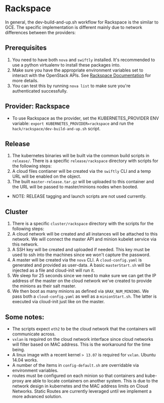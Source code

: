 # Rackspace
In general, the dev-build-and-up.sh workflow for Rackspace is the similar to GCE. The specific implementation is different mainly due to network differences between the providers:

## Prerequisites
1. You need to have both `nova` and `swiftly` installed. It's recommended to use a python virtualenv to install these packages into.
2. Make sure you have the appropriate environment variables set to interact with the OpenStack APIs. See [Rackspace Documentation](http://docs.rackspace.com/servers/api/v2/cs-gettingstarted/content/section_gs_install_nova.html) for more details.
3. You can test this by running `nova list` to make sure you're authenticated successfully.

## Provider: Rackspace
- To use Rackspace as the provider, set the KUBERNETES_PROVIDER ENV variable:
  `export KUBERNETES_PROVIDER=rackspace` and run the `hack/rackspace/dev-build-and-up.sh` script.

## Release
1. The kubernetes binaries will be built via the common build scripts in `release/`. There is a specific `release/rackspace` directory with scripts for the following steps:
2. A cloud files contianer will be created via the `swiftly` CLI and a temp URL will be enabled on the object.
3. The built `master-release.tar.gz` will be uploaded to this container and the URL will be passed to master/minions nodes when booted.
- NOTE: RELEASE tagging and launch scripts are not used currently.

## Cluster
1. There is a specific `cluster/rackspace` directory with the scripts for the following steps:
2. A cloud network will be created and all instances will be attached to this network. We will connect the master API and minion kubelet service via this network.
3. A SSH key will be created and uploaded if needed. This key must be used to ssh into the machines since we won't capture the password.
4. A master will be created via the `nova` CLI. A `cloud-config.yaml` is generated and provided as user-data. A basic `masterStart.sh` will be injected as a file and cloud-init will run it.
5. We sleep for 25 seconds since we need to make sure we can get the IP address of the master on the cloud network we've created to provide the minions as their salt master.
6. We then boot as many minions as defined via `$RAX_NUM_MINIONS`. We pass both a `cloud-config.yaml` as well as a `minionStart.sh`. The latter is executed via cloud-init just like on the master.

## Some notes:
- The scripts expect `eth2` to be the cloud network that the containers will communicate across.
- `vxlan` is required on the cloud network interface since cloud networks will filter based on MAC address. This is the workaround for the time being.
- A linux image with a recent kernel `> 13.07` is required for `vxlan`. Ubuntu 14.04 works.
- A number of the items in `config-default.sh` are overridable via environment variables.
- routes must be configured on each minion so that containers and kube-proxy are able to locate containers on another system. This is due to the network design in kubernetes and the MAC address limits on Cloud Networks. Static Routes are currently leveraged until we implement a more advanced solution.